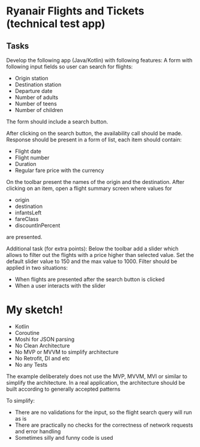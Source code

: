 # Ryanair Flights and Tickets (technical test app)
    
## Tasks
Develop the following app (Java/Kotlin) with following features:
A form with following input fields so user can search for flights:
  - Origin station
  - Destination station
  - Departure date
  - Number of adults
  - Number of teens
  - Number of children

The form should include a search button.

After clicking on the search button, the availability call should be made.
Response should be present in a form of list, each item should contain:
  - Flight date
  - Flight number
  - Duration
  - Regular fare price with the currency

On the toolbar present the names of the origin and the destination.
After clicking on an item, open a flight summary screen where values for
  - origin
  - destination
  - infantsLeft
  - fareClass
  - discountInPercent 

are presented.

Additional task (for extra points):
Below the toolbar add a slider which allows to filter out the flights with a price higher than selected value. 
Set the default slider value to 150 and the max value to 1000.
Filter should be applied in two situations:
  - When flights are presented after the search button is clicked
  - When a user interacts with the slider

# My sketch!

 - Kotlin
 - Coroutine
 - Moshi for JSON parsing
 - No Clean Architecture
 - No MVP or MVVM to simplify architecture
 - No Retrofit, DI and etc
 - No any Tests

The example deliberately does not use the MVP, MVVM, MVI or similar to simplify the architecture. In a real application, the architecture should be built according to generally accepted patterns

To simplify:
- There are no validations for the input, so the flight search query will run as is
- There are practically no checks for the correctness of network requests and error handling
- Sometimes silly and funny code is used
